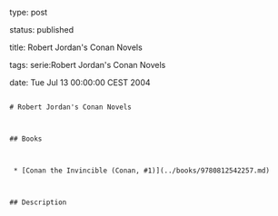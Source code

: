 type: post
status: published
title: Robert Jordan's Conan Novels
tags: serie:Robert Jordan's Conan Novels
date: Tue Jul 13 00:00:00 CEST 2004
~~~~~~
# Robert Jordan's Conan Novels

## Books

 * [Conan the Invincible (Conan, #1)](../books/9780812542257.md)

## Description
